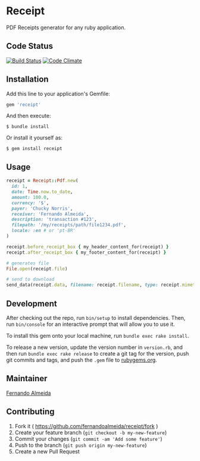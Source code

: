 # Receipt

PDF Receipts generator for any ruby application.

## Code Status

[![Build Status](https://travis-ci.org/fernandoalmeida/receipt.svg)](https://travis-ci.org/fernandoalmeida/receipt)
[![Code Climate](https://codeclimate.com/github/fernandoalmeida/receipt/badges/gpa.svg)](https://codeclimate.com/github/fernandoalmeida/receipt)

## Installation

Add this line to your application's Gemfile:

```ruby
gem 'receipt'
```

And then execute:

    $ bundle install

Or install it yourself as:

    $ gem install receipt

## Usage

```ruby
receipt = Receipt::Pdf.new(
  id: 1,
  date: Time.now.to_date,
  amount: 100.0,
  currency: '$',
  payer: 'Chucky Norris',
  receiver: 'Fernando Almeida',
  description: 'transaction #123',
  filepath: '/my/receipts/path/file1234.pdf',
  locale: :en # or 'pt-BR'
)

receipt.before_receipt_box { my_header_content_for(receipt) }
receipt.after_receipt_box { my_footer_content_for(receipt) }

# generates file
File.open(receipt.file)

# send to download
send_data(receipt.data, filename: receipt.filename, type: receipt.mimetype)
```

## Development

After checking out the repo, run `bin/setup` to install dependencies.
Then, run `bin/console` for an interactive prompt that will allow you to use it. 

To install this gem onto your local machine, run `bundle exec rake install`.

To release a new version, update the version number in `version.rb`, and then
run `bundle exec rake release` to create a git tag for the version,
push git commits and tags, and push the `.gem` file to
[rubygems.org](https://rubygems.org).

## Maintainer

[Fernando Almeida](http://fernandoalmeida.net)

## Contributing

1. Fork it ( https://github.com/fernandoalmeida/receipt/fork )
2. Create your feature branch (`git checkout -b my-new-feature`)
3. Commit your changes (`git commit -am 'Add some feature'`)
4. Push to the branch (`git push origin my-new-feature`)
5. Create a new Pull Request

